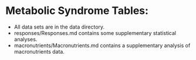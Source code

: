 # Metabolic Syndrome Tables:

- All data sets are in the data directory.
- responses/Responses.md contains some supplementary statistical analyses.
- macronutrients/Macronutrients.md contains a supplementary analysis of macronutrients data.
